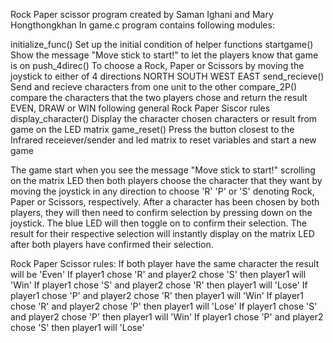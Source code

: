 Rock Paper scissor program
created by Saman Ighani and Mary Hongthongkhan
In game.c program contains following modules:

initialize_func() Set up the initial condition of helper functions
startgame()       Show the message "Move stick to start!" to let the players know that game is on
push_4direc()     To choose a Rock, Paper or Scissors by moving the joystick to either of 4 directions NORTH SOUTH WEST EAST
send_recieve()    Send and recieve characters from one unit to the other
compare_2P()      compare the characters that the two players chose and return the result EVEN, DRAW or WIN following general Rock Paper Siscor rules
display_character() Display the character chosen characters or result from game on the LED matrix
game_reset()      Press the button closest to the Infrared receiever/sender and led matrix to reset variables and start a new game

The game start when you see the message "Move stick to start!" scrolling on the matrix LED then both players choose the character that they want by moving the joystick in any direction to choose 'R' 'P' or 'S' denoting Rock, Paper or Scissors, respectively. After a character has been chosen by both players, they will then need to confirm selection by pressing down on the joystick. The blue LED will then toggle on to confirm their selection. The result for their respective selection will instantly display on the matrix LED after both players have confirmed their selection.

Rock Paper Scissor rules:
If both player have the same character the result will be 'Even'
If player1 chose 'R' and player2 chose 'S' then player1 will 'Win'
If player1 chose 'S' and player2 chose 'R' then player1 will 'Lose'
If player1 chose 'P' and player2 chose 'R' then player1 will 'Win'
If player1 chose 'R' and player2 chose 'P' then player1 will 'Lose'
If player1 chose 'S' and player2 chose 'P' then player1 will 'Win'
If player1 chose 'P' and player2 chose 'S' then player1 will 'Lose'

